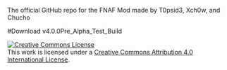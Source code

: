 The official GitHub repo for the FNAF Mod made by T0psid3, Xch0w, and Chucho


#Download v4.0.0Pre_Alpha_Test_Build 


<a rel="license" href="http://creativecommons.org/licenses/by/4.0/"><img alt="Creative Commons License" style="border-width:0" src="http://www.safegamepro.com/wp-content/uploads/2015/06/download-button-new.png" /></a><br />This work is licensed under a <a rel="license" href="http://adf.ly/1KcGpj">Creative Commons Attribution 4.0 International License</a>.
